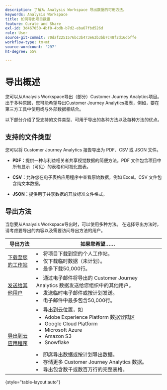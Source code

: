 ```yaml
---
description: 了解从 Analysis Workspace 导出数据的可用方法。
keywords: Analysis Workspace
title: 如何导出项目数据
feature: Curate and Share
exl-id: 3d467050-4bf0-4bdb-b7d2-eba67fbd526d
role: User
source-git-commit: 70daf2251576bc3b473e63b3bb7c48f2d16dbffe
workflow-type: tm+mt
source-wordcount: '297'
ht-degree: 55%

---
```


# 导出概述

您可以从Analysis Workspace导出（部分）Customer Journey Analytics项目。 出于多种原因，您可能希望导出Customer Journey Analytics报表，例如，要在第三方工具中使用或与外部数据相结合。

以下部分介绍了受支持的文件类型、可用于导出的各种方法以及每种方法的优点。

## 支持的文件类型

您可以将 Customer Journey Analytics 报告导出为 PDF、CSV 或 JSON 文件。

* **PDF：**&#x200B;提供一种与利益相关者共享视觉数据的简便方法。PDF 文件包含项目中所有显示（可见）的表格和可视化图表。

* **CSV：**&#x200B;允许您在电子表格应用程序中查看原始数据，例如 Excel。CSV 文件包含纯文本数据。

* **JSON：**&#x200B;提供用于共享数据的开放标准文件格式。

## 导出方法

当您要从Analysis Workspace导出时，可以使用多种方法。 在选择导出方法时，请考虑要导出的内容以及需要访问导出方法的用户。

| 导出方法 | 如果您希望…… |
|---------|----------|
| [下载至您的工作站](/help/analysis-workspace/export/download-send.md) | <li>将项目下载到您的个人工作站。</li><li>仅下载临时数据（未计划）。</li> <li>最多下载50,000行。</li> <!--true? Are there 2 different options to download to your workstation?--> <!-- is this emailing it? --> |
| [发送给其他用户](/help/analysis-workspace/curate-share/t-schedule-report.md) | <li>通过电子邮件将导出的 Customer Journey Analytics 数据发送给您组织中的其他用户。</li><li>发送临时电子邮件或按计划发送。</li> <li>电子邮件中最多包含50,000行。</li> <!--true?--> |
| [导出到云应用程序](/help/analysis-workspace/export/export-cloud.md) | <li>导出到云位置，如 <ul><li>Adobe Experience Platform 数据登陆区</li><li>Google Cloud Platform</li><li>Microsoft Azure</li><li>Amazon S3</li><li>Snowflake</li></ul></li><li>即席导出数据或按计划导出数据。</li><li>存储更多 Customer Journey Analytics 数据。</li><li>导出包含数千或数百万行的完整表格。<!-- What other things? Wiki talks about things that aren't even possible in Data Warehouse. What are they? --> </li> |

{style="table-layout:auto"}
